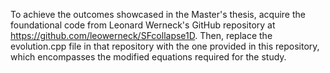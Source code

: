 To achieve the outcomes showcased in the Master's thesis, acquire the foundational code from Leonard Werneck's GitHub repository at https://github.com/leowerneck/SFcollapse1D. Then, replace the evolution.cpp file in that repository with the one provided in this repository, which encompasses the modified equations required for the study.
